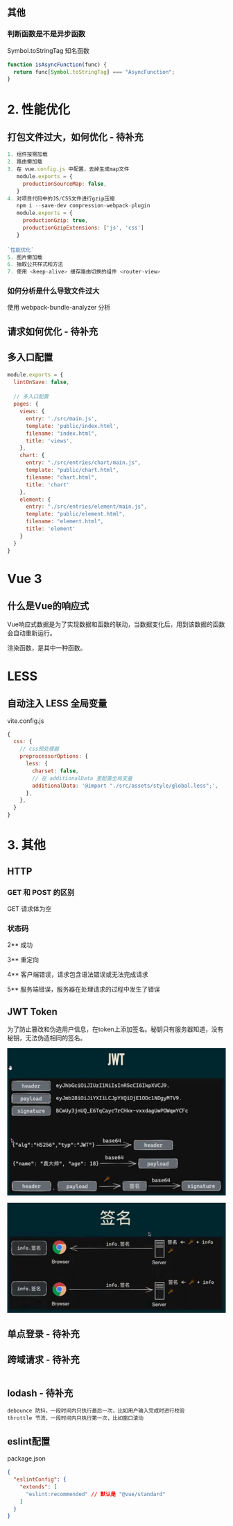 






## 其他

### 判断函数是不是异步函数

Symbol.toStringTag   知名函数

```js
function isAsyncFunction(func) {
  return func[Symbol.toStringTag] === "AsyncFunction";
}
```


# 2. 性能优化



## 打包文件过大，如何优化  - 待补充

```js
1. 组件按需加载
2. 路由懒加载
3. 在 vue.config.js 中配置，去掉生成map文件
   module.exports = {
     productionSourceMap: false,
   }
4. 对项目代码中的JS/CSS文件进行gzip压缩
   npm i --save-dev compression-webpack-plugin
   module.exports = {
     productionGzip: true,
     productionGzipExtensions: ['js', 'css']
   }

`性能优化`
5. 图片懒加载
6. 抽取公共样式和方法
7. 使用 <keep-alive> 缓存路由切换的组件 <router-view>
```



### 如何分析是什么导致文件过大

使用 webpack-bundle-analyzer 分析



## 请求如何优化  - 待补充



## 多入口配置

```js
module.exports = {
  lintOnSave: false,

  // 多入口配置
  pages: {
    views: {
      entry: './src/main.js',
      template: 'public/index.html',
      filename: "index.html",
      title: 'views',
    },
    chart: {
      entry: "./src/entries/chart/main.js",
      template: "public/chart.html",
      filename: "chart.html",
      title: 'chart'
    },
    element: {
      entry: "./src/entries/element/main.js",
      template: "public/element.html",
      filename: "element.html",
      title: 'element'
    }
  }
}
```



# Vue 3

## 什么是Vue的响应式

Vue响应式数据是为了实现数据和函数的联动，当数据变化后，用到该数据的函数会自动重新运行。

渲染函数，是其中一种函数。



# LESS

## 自动注入 LESS 全局变量

vite.config.js

```js
{  
  css: {
    // css预处理器
    preprocessorOptions: {
      less: {
        charset: false,
        // 在 additionalData 里配置全局变量
        additionalData: '@import "./src/assets/style/global.less";',
      },
    },
  }
}
```



# 3. 其他

## HTTP

### GET 和 POST 的区别

GET 请求体为空

### 状态码

2**  成功

3**  重定向

4**  客户端错误，请求包含语法错误或无法完成请求

5**  服务端错误，服务器在处理请求的过程中发生了错误



## JWT Token

为了防止篡改和伪造用户信息，在token上添加签名。秘钥只有服务器知道，没有秘钥，无法伪造相同的签名。

![](../../assets/images/JavaScript/JWT.png)

![](../../assets/images/JavaScript/token_sign.png)





## 单点登录  - 待补充



## 跨域请求  - 待补充

```js
```



## lodash  - 待补充

```js
debounce 防抖，一段时间内只执行最后一次，比如用户输入完成时进行校验
throttle 节流，一段时间内只执行第一次，比如窗口滚动
```



## eslint配置

package.json

```json
{
  "eslintConfig": {
  	"extends": [
      "eslint:recommended" // 默认是 "@vue/standard"
    ]
  }
}
```



